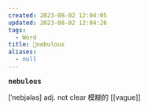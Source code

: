 ```yaml
---
created: 2023-08-02 12:04:05
updated: 2023-08-02 12:04:26
tags:
  - Word
title: 📖nebulous
aliases:
  - null
---
```


<pre><strong>nebulous</strong></pre>
[ˈnebjələs]
adj. not clear 模糊的
[[vague]]
